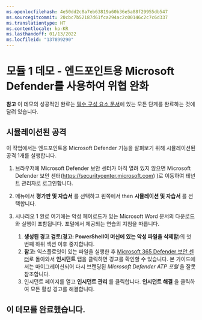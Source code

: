 ```yaml
---
ms.openlocfilehash: 4e50dd2c8a7eb63819a60b36e5a88f29955db547
ms.sourcegitcommit: 20cbc7b52187d61fca294ac2c00146c2c7c6d337
ms.translationtype: HT
ms.contentlocale: ko-KR
ms.lasthandoff: 01/13/2022
ms.locfileid: "137899290"
---
```

# <a name="module-1-demo---mitigate-attacks-with-microsoft-defender-for-endpoint"></a>모듈 1 데모 - 엔드포인트용 Microsoft Defender를 사용하여 위협 완화



**참고** 이 데모의 성공적인 완료는 [필수 구성 요소 문서](00-prerequisites.md)에 있는 모든 단계를 완료하는 것에 달려 있습니다. 

## <a name="simulated-attacks"></a>시뮬레이션된 공격

이 작업에서는 엔드포인트용 Microsoft Defender 기능을 살펴보기 위해 시뮬레이션된 공격 1개를 실행합니다.

1. 브라우저에 Microsoft Defender 보안 센터가 아직 열려 있지 않으면 Microsoft Defender 보안 센터(https://securitycenter.microsoft.com) )로 이동하여 테넌트 관리자로 로그인합니다.

2. 메뉴에서 **평가판 및 자습서** 를 선택하고 왼쪽에서 then **시뮬레이션 및 자습서** 를 선택합니다.

3. 시나리오 1 완료 여기에는 악성 페이로드가 있는 Microsoft Word 문서의 다운로드와 실행이 포함됩니다. 포털에서 제공되는 연습의 지침을 따릅니다. 
    1. **생성된 경고 검토**(**경고: PowerShell이 머신에 있는 악성 파일을 삭제함**)의 첫 번째 하위 섹션 이후 중지합니다.
    1. **참고:** 익스플로잇이 있는 파일을 실행한 후 [Microsoft 365 Defender 보안 센터](https://securitycenter.microsoft.com)로 돌아와서 **인시던트** 탭을 클릭하면 경고를 확인할 수 있습니다. 본 가이드에서는 마이그레이션되어 다시 브랜딩된 *Microsoft Defender ATP 포털* 을 잘못 참조합니다.
    1. 인시던트 페이지를 열고 **인시던트 관리** 를 클릭합니다. **인시던트 해결** 을 클릭하여 모든 활성 경고를 해결합니다.


## <a name="you-have-completed-the-demo"></a>이 데모를 완료했습니다.
